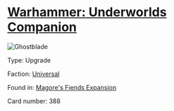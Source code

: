 # [Warhammer: Underworlds Companion](https://guidokessels.github.io/wh-underworlds)

  

![Ghostblade](https://warhammerunderworlds.com/wp-content/uploads/sites/6/2018/03/388_ENG.png)



Type: Upgrade

Faction: [Universal](https://guidokessels.github.io/wh-underworlds/factions/universal)

Found in: [Magore's Fiends Expansion](https://guidokessels.github.io/wh-underworlds/locations/magores-fiends-expansion)

Card number: 388
